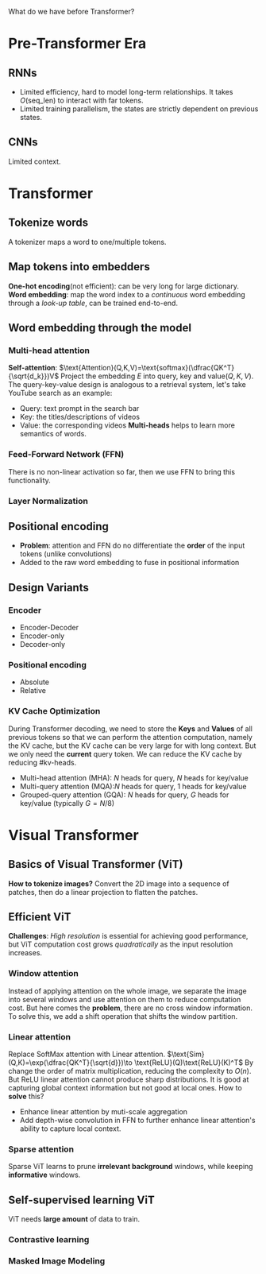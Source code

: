 What do we have before Transformer?
# Pre-Transformer Era
## RNNs
- Limited efficiency, hard to model long-term relationships. It takes $O(\text{seq\_len})$ to interact with far tokens.
- Limited training parallelism, the states are strictly dependent on previous states.
## CNNs
Limited context.
# Transformer
## Tokenize words
A tokenizer maps a word to one/multiple tokens.
## Map tokens into embedders
**One-hot encoding**(not efficient): can be very long for large dictionary.
**Word embedding**: map the word index to a *continuous* word embedding through a *look-up table*, can be trained end-to-end.
## Word embedding through the model
### Multi-head attention
**Self-attention**:
$\text{Attention}(Q,K,V)=\text{softmax}(\dfrac{QK^T}{\sqrt{d_k}})V$
Project the embedding $E$ into query, key and value$(Q,K,V)$.
The query-key-value design is analogous to a retrieval system, let's take YouTube search as an example:
- Query: text prompt in the search bar
- Key: the titles/descriptions of videos
- Value: the corresponding videos
**Multi-heads** helps to learn more semantics of words.
### Feed-Forward Network (FFN)
There is no non-linear activation so far, then we use FFN to bring this functionality.
### Layer Normalization
## Positional encoding
- **Problem**: attention and FFN do no differentiate the **order** of the input tokens (unlike convolutions)
- Added to the raw word embedding to fuse in positional information
## Design Variants
### Encoder
- Encoder-Decoder
- Encoder-only
- Decoder-only
### Positional encoding
- Absolute
- Relative
### KV Cache Optimization
During Transformer decoding, we need to store the **Keys** and **Values** of all previous tokens so that we can perform the attention computation, namely the KV cache, but the KV cache can be very large for with long context. But we only need the **current** query token.
We can reduce the KV cache by reducing $\#\text{kv-heads}$.
- Multi-head attention (MHA): $N$ heads for query, $N$ heads for key/value
- Multi-query attention (MQA):$N$ heads for query, 1 heads for key/value
- Grouped-query attention (GQA): $N$ heads for query, $G$ heads for key/value (typically $G = N / 8$)
# Visual Transformer
## Basics of Visual Transformer (ViT)
**How to tokenize images?**
Convert the 2D image into a sequence of patches, then do a linear projection to flatten the patches.
## Efficient ViT
**Challenges**: *High resolution* is essential for achieving good performance, but ViT computation cost grows *quadratically* as the input resolution increases.
### Window attention
Instead of applying attention on the whole image, we separate the image into several windows and use attention on them to reduce computation cost. But here comes the **problem**, there are no cross window information. To solve this, we add a shift operation that shifts the window partition.
### Linear attention
Replace SoftMax attention with Linear attention.
$\text{Sim}(Q,K)=\exp(\dfrac{QK^T}{\sqrt{d}})\to \text{ReLU}(Q)\text{ReLU}(K)^T$
By change the order of matrix multiplication, reducing the complexity to $O(n)$.
But ReLU linear attention cannot produce sharp distributions. It is good at capturing global context information but not good at local ones.
How to **solve** this?
- Enhance linear attention by muti-scale aggregation
- Add depth-wise convolution in FFN to further enhance linear attention's ability to capture local context.
### Sparse attention
Sparse ViT learns to prune **irrelevant background** windows, while keeping **informative** windows.
## Self-supervised learning ViT
ViT needs **large amount** of data to train.
### Contrastive learning
### Masked Image Modeling
